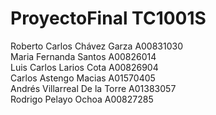 # ProyectoFinal TC1001S
Roberto Carlos Chávez Garza 		A00831030 <br />
Maria Fernanda Santos	         	 	A00826014 <br />
Luis Carlos Larios Cota			A00826904 <br />
Carlos Astengo Macias 			A01570405 <br />
Andrés Villarreal De la Torre 			A01383057 <br />
Rodrigo Pelayo Ochoa		  	A00827285 <br />
